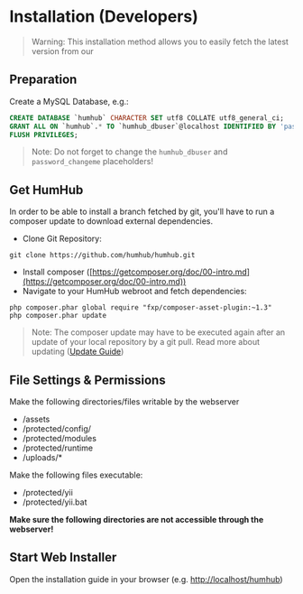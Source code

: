 Installation (Developers)
=========================

> Warning: This installation method allows you to easily fetch the latest version from our 

Preparation
-----------

Create a MySQL Database, e.g.:

```sql
CREATE DATABASE `humhub` CHARACTER SET utf8 COLLATE utf8_general_ci;
GRANT ALL ON `humhub`.* TO `humhub_dbuser`@localhost IDENTIFIED BY 'password_changeme';
FLUSH PRIVILEGES;
```

> Note: Do not forget to change the `humhub_dbuser` and `password_changeme` placeholders!


Get HumHub
----------

In order to be able to install a branch fetched by git, you'll have to run a composer update to download external dependencies.

 - Clone Git Repository:

```
git clone https://github.com/humhub/humhub.git
```

 - Install composer ([https://getcomposer.org/doc/00-intro.md](https://getcomposer.org/doc/00-intro.md))
 - Navigate to your HumHub webroot and fetch dependencies:

```
php composer.phar global require "fxp/composer-asset-plugin:~1.3"
php composer.phar update
```

> Note: The composer update may have to be executed again after an update of your local repository by a git pull. Read more about updating ([Update Guide](admin-updating.html#gitcomposer-based-installations))



File Settings & Permissions
---------------------------


Make the following directories/files writable by the webserver
- /assets
- /protected/config/
- /protected/modules
- /protected/runtime
- /uploads/*

Make the following files executable:
 - /protected/yii
 - /protected/yii.bat

**Make sure the following directories are not accessible through the webserver!**


Start Web Installer
---------------

Open the installation guide in your browser (e.g. [http://localhost/humhub](http://localhost/humhub))




